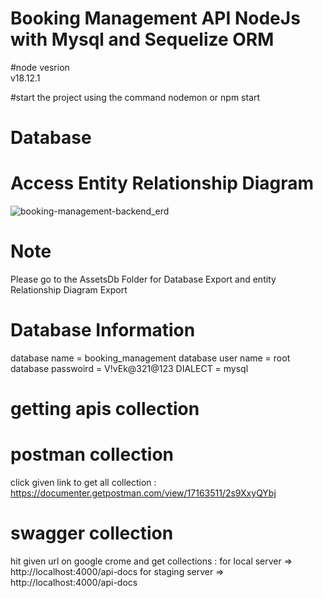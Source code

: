 # Booking Management API NodeJs with Mysql and Sequelize ORM

#node vesrion  
v18.12.1

#start the project using the command
nodemon
or
npm start

# Database

# Access Entity Relationship Diagram

![booking-management-backend_erd](https://github.com/infoocean/Booking_Management_API_Node_with_Mysql_Sequelize/assets/63592223/938c67b9-3f07-4215-8083-82c62d432068)

# Note
 Please go to the AssetsDb Folder for Database Export and entity Relationship Diagram Export

# Database Information

database name = booking_management
database user name = root
database passwoird = V!vEk@321@123
DIALECT = mysql

# getting apis collection

# postman collection

click given link to get all collection : https://documenter.getpostman.com/view/17163511/2s9XxyQYbj

# swagger collection

hit given url on google crome and get collections :
for local server => http://localhost:4000/api-docs
for staging server => http://localhost:4000/api-docs
